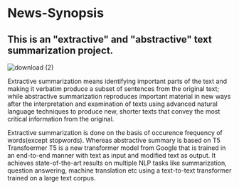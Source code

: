 # News-Synopsis 

## This is an "extractive" and "abstractive" text summarization project.
![download (2)](https://user-images.githubusercontent.com/66302933/135592433-87f640fd-7b4e-405a-93bd-79aa833da160.jpg) 

Extractive summarization means identifying important parts of the text and making it verbatim produce a subset of sentences from the original text; while abstractive summarization reproduces important material in new ways after the interpretation and examination of texts using advanced natural language techniques to produce new, shorter texts that convey the most critical information from the original.

Extractive summarization is done on the basis of occurence frequency of words(except stopwords). Whereas abstractive summary is based on T5 Transfoermer
T5 is a new transformer model from Google that is trained in an end-to-end manner with text as input and modified text as output. It achieves state-of-the-art results on multiple NLP tasks like summarization, question answering, machine translation etc using a text-to-text transformer trained on a large text corpus.
